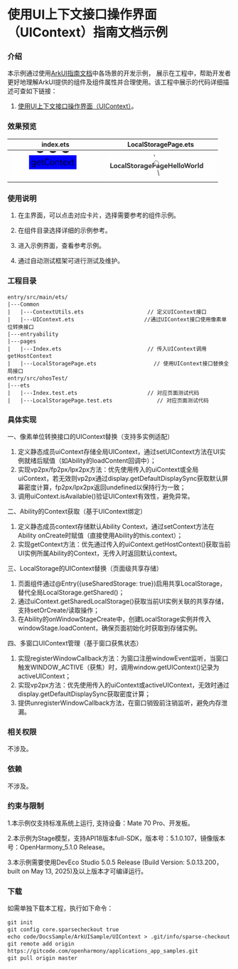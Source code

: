 # 使用UI上下文接口操作界面（UIContext）指南文档示例

### 介绍

本示例通过使用[ArkUI指南文档](https://gitcode.com/openharmony/docs/blob/master/zh-cn/application-dev/ui)中各场景的开发示例，
展示在工程中，帮助开发者更好地理解ArkUI提供的组件及组件属性并合理使用。该工程中展示的代码详细描述可查如下链接：

1. [使用UI上下文接口操作界面（UIContext）](https://gitcode.com/openharmony/docs/blob/master/zh-cn/application-dev/ui/arkts-global-interface.md)。

### 效果预览

| index.ets                 |      LocalStoragePage.ets                 |
|---------------------------|---------------------------|
| ![](pictures/image01.png) | ![](pictures/image02.png) |

### 使用说明

1. 在主界面，可以点击对应卡片，选择需要参考的组件示例。

2. 在组件目录选择详细的示例参考。

3. 进入示例界面，查看参考示例。

4. 通过自动测试框架可进行测试及维护。

### 工程目录
```
entry/src/main/ets/
|---Common
|   |---ContextUtils.ets                    // 定义UIContext接口
|   |---UIContext.ets                      //通过UIContext接口使用像素单位转换接口
|---entryability
|---pages
|   |---Index.ets                           // 传入UIContext调用getHostContext     
|   |---LocalStoragePage.ets                  // 使用UIContext接口替换全局接口     
entry/src/ohosTest/
|---ets
|   |---Index.test.ets                      // 对应页面测试代码
|   |---LocalStoragePage.test.ets              // 对应页面测试代码
```

### 具体实现

一、像素单位转换接口的UIContext替换（支持多实例适配）
1. 定义静态成员uiContext存储全局UIContext，通过setUIContext方法在UI实例就绪后赋值（如Ability的loadContent回调中）；
2. 实现vp2px/fp2px/lpx2px方法：优先使用传入的uiContext或全局uiContext，若无效则vp2px通过display.getDefaultDisplaySync获取默认屏幕密度计算，fp2px/lpx2px返回undefined以保持行为一致；
3. 调用uiContext.isAvailable()验证UIContext有效性，避免异常。

二、Ability的Context获取（基于UIContext绑定）
1. 定义静态成员context存储默认Ability Context，通过setContext方法在Ability onCreate时赋值（直接使用Ability的this.context）；
2. 实现getContext方法：优先通过传入的uiContext.getHostContext()获取当前UI实例所属Ability的Context，无传入时返回默认context。

三、LocalStorage的UIContext替换（页面级共享存储）
1. 页面组件通过@Entry({useSharedStorage: true})启用共享LocalStorage，替代全局LocalStorage.getShared()；
2. 通过uiContext.getSharedLocalStorage()获取当前UI实例关联的共享存储，支持setOrCreate/读取操作；
3. 在Ability的onWindowStageCreate中，创建LocalStorage实例并传入windowStage.loadContent，确保页面初始化时获取到存储实例。

四、多窗口UIContext管理（基于窗口获焦状态）
1. 实现registerWindowCallback方法：为窗口注册windowEvent监听，当窗口触发WINDOW_ACTIVE（获焦）时，调用window.getUIContext()记录为activeUIContext；
2. 实现vp2px方法：优先使用传入的uiContext或activeUIContext，无效时通过display.getDefaultDisplaySync获取密度计算；
3. 提供unregisterWindowCallback方法，在窗口销毁前注销监听，避免内存泄漏。

### 相关权限

不涉及。

### 依赖

不涉及。

### 约束与限制

1.本示例仅支持标准系统上运行, 支持设备：Mate 70 Pro、开发板。

2.本示例为Stage模型，支持API18版本full-SDK，版本号：5.1.0.107，镜像版本号：OpenHarmony_5.1.0 Release。

3.本示例需要使用DevEco Studio 5.0.5 Release (Build Version: 5.0.13.200， built on May 13, 2025)及以上版本才可编译运行。

### 下载

如需单独下载本工程，执行如下命令：

````
git init
git config core.sparsecheckout true
echo code/DocsSample/ArkUISample/UIContext > .git/info/sparse-checkout
git remote add origin https://gitcode.com/openharmony/applications_app_samples.git
git pull origin master
````